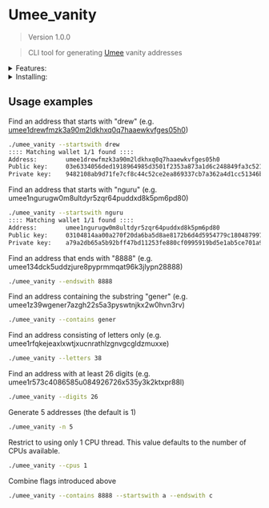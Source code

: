 # Umee_vanity

<!--- Don't edit the version line below manually. Let bump2version do it for you. -->
> Version 1.0.0

> CLI tool for generating [Umee](https://umee.cc/) vanity addresses


<details>
  <summary>Features:</summary>
  
* Generate Umee bech32 vanity addresses
* Use all CPU cores
* Specify a substring that the addresses must
    * start with
    * end with
    * contain
* Set required minimum amount of letters (a-z) or digits (0-9) in the addresses
* Binaries built for Linux, macOS and Windows
  
</details>


<details>
  <summary>Installing:</summary>
  
Download the latest binary release from the [_Releases_](https://github.com/Northa/cosmosvanity/releases) page. 
Alternatively, build from source yourself.

```sh
$ go version
go version go1.17 linux/amd64
$ git clone https://github.com/Northa/cosmosvanity.git && cd cosmosvanity
$ go build -o umee_vanity ./main.go
go: downloading github.com/tendermint/tendermint v0.34.8
go: downloading github.com/cosmos/cosmos-sdk v0.40.0
go: downloading github.com/btcsuite/btcd v0.21.0-beta
go: downloading golang.org/x/crypto v0.0.0-20201221181555-eec23a3978ad

$ sha256sum ./umee_vanity
4ed4758abbbb1f3d4283a95ca18025eb99c73e9fedbf3921b555c27435206a5a  ./umee_vanity
```
  
</details>

## Usage examples
Find an address that starts with "drew" (e.g. [umee1drewfmzk3a90m2ldkhxq0q7haaewkvfges05h0](https://explorer-umeevengers.nodes.guru/accounts/umee1drewfmzk3a90m2ldkhxq0q7haaewkvfges05h0))
```sh
./umee_vanity --startswith drew
:::: Matching wallet 1/1 found ::::
Address:        umee1drewfmzk3a90m2ldkhxq0q7haaewkvfges05h0
Public key:     03e6334056ded1918964985d3501f2353a873a1d6c248849fa3c521f7b38a65c96
Private key:    9482108ab9d71fe7cf8c44c52ce2ea869337cb7a362a4d1cc51346b504054ce1
```

Find an address that starts with "nguru" (e.g. umee1ngurugw0m8ultdyr5zqr64puddxd8k5pm6pd80)
```sh
./umee_vanity --startswith nguru
:::: Matching wallet 1/1 found ::::
Address:        umee1ngurugw0m8ultdyr5zqr64puddxd8k5pm6pd80
Public key:     03104814aa00a270f20da6ba5d8ae8172b6d4d5954779c180487997a9558041f8c
Private key:    a79a2db65a5b92bff47bd11253fe880cf0995919bd5e1ab5ce701a909c6af1b1
```

Find an address that ends with "8888" (e.g. umee134dck5uddzjure8pyprmmqat96k3jlypn28888)
```bash
./umee_vanity --endswith 8888
```

Find an address containing the substring "gener" (e.g. umee1z39wgener7azgh22s5a3pyswtnjkx2w0hvn3rv)
```bash
./umee_vanity --contains gener
```

Find an address consisting of letters only (e.g. umee1rfqkejeaxlxwtjxucnrathlzgnvgcgldzmuxxe)
```bash
./umee_vanity --letters 38
```

Find an address with at least 26 digits (e.g. umee1r573c4086585u084926726x535y3k2ktxpr88l)
```bash
./umee_vanity --digits 26
```

Generate 5 addresses (the default is 1)
```bash
./umee_vanity -n 5
```

Restrict to using only 1 CPU thread. This value defaults to the number of CPUs available.
```bash
./umee_vanity --cpus 1
```

Combine flags introduced above
```bash
./umee_vanity --contains 8888 --startswith a --endswith c
```
